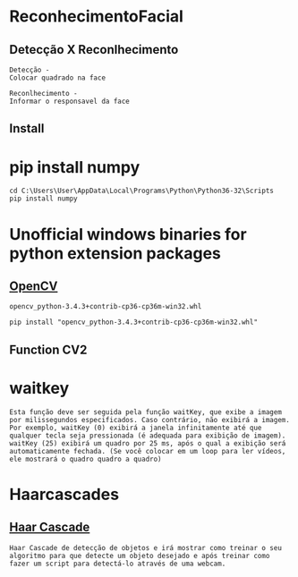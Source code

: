 # ReconhecimentoFacial

## Detecção X Reconlhecimento
```
Detecção - 
Colocar quadrado na face 

```

```
Reconlhecimento - 
Informar o responsavel da face
```

## Install
# pip install numpy
```
cd C:\Users\User\AppData\Local\Programs\Python\Python36-32\Scripts
pip install numpy
```
# Unofficial windows binaries for python extension packages 

## [OpenCV](https://www.lfd.uci.edu/~gohlke/pythonlibs/#opencv)
```
opencv_python-3.4.3+contrib-cp36-cp36m-win32.whl

pip install "opencv_python-3.4.3+contrib-cp36-cp36m-win32.whl"
```


## Function CV2
# waitkey
```
Esta função deve ser seguida pela função waitKey, que exibe a imagem por milissegundos especificados. Caso contrário, não exibirá a imagem. Por exemplo, waitKey (0) exibirá a janela infinitamente até que qualquer tecla seja pressionada (é adequada para exibição de imagem). waitKey (25) exibirá um quadro por 25 ms, após o qual a exibição será automaticamente fechada. (Se você colocar em um loop para ler vídeos, ele mostrará o quadro quadro a quadro)

```
# Haarcascades
## [Haar Cascade](https://www.instructables.com/id/Haar-Cascade-Python-OpenCV-Treinando-E-Detectando-/)
```
Haar Cascade de detecção de objetos e irá mostrar como treinar o seu algoritmo para que detecte um objeto desejado e após treinar como fazer um script para detectá-lo através de uma webcam.
```
